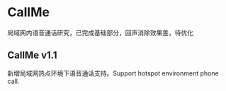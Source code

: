 # CallMe
局域网内语音通话研究，已完成基础部分，回声消除效果差，待优化

## CallMe v1.1 
新增局域网热点环境下语音通话支持。Support hotspot environment phone call.

